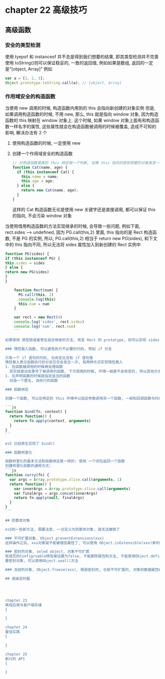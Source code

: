 # chapter 22 高级技巧

## 高级函数

### 安全的类型检测

使用 tyepof 和 instanceof 并不总是得到我们想要的结果, 即其类型检测并不完善
使用 toString()则可以保证稳妥的, 一致的返回值, 例如如果是数组, 返回的一定是“[object, Array]”
例如

```js
var a = [1, 2, 3];
Object.prototype.toString.call(a); // [object, Array]
```

### 作用域安全的构造函数

当使用 new 调用的时候, 构造函数内用到的 this 会指向新创建的对象实例
但是, 如果调用构造函数的时候, 不用 new, 那么, this 就是指向 window 对象, 因为构造函数的 this 映射在 window 对象上. 这个时候, 如果 window 对象上面有和构造函数一样名字的属性, 这些属性就会在构造函数被调用的时候被覆盖, 造成不可知的影响, 解决办法有 2 个

1. 使用构造函数的时候, 一定使用 new
1. 创建一个作用域安全的构造函数

   ```js
   // 对构造函数里面的 this 绑定做一个判断, 如果 this 指向的是和想要的对象类型一致的对象, 则正常使用, 否则, 使用 new 关键字
   function Cat(name, age) {
     if (this instanceof Cat) {
       this.name = name;
       this.age = age;
     } else {
       return new Cat(name, age);
     }
   }
   ```

   这样的 Cat 构造函数无论是使用 new 关键字还是直接调用, 都可以保证 this 的指向, 不会污染 window 对象

当使用借用构造函数的方法实现继承的时候, 会导致一些问题, 例如下面, rect.sides --> undefined, 因为 PG.call(this,2) 里面, this 指向的是 Rect 构造函数, 不是 PG 的实例, 所以, PG.call(this,2) 相当于 return new PG(sides), 和下文中的 this 指向不同, 所以无法将 sides 属性加入到新创建的 Rect 实例中

````js
function PG(sides) {
if (this instanceof PG) {
this.sides = sides
} else {
return new PG(sides)
}
}

    function Rect(num) {
      PG.call(this, 2)
      console.log(this)
      this.num = num
    }

    var rect = new Rect(4)
    console.log('sides', rect.sides)
    console.log('num', rect.num)
    ```

如果使用 原型链或者寄生组合继承的方法, 改变 Rect 的 prototype, 则可以实现 sides 属性的正常赋值

### 惰性载入函数, 可以避免执行不必要的代码, 例如 if 分支

只有一个 if 语句的代码, 也肯定比没有 if 语句慢
惰性载入表示函数执行的分支仅仅会发生一次, 有两种方式实现惰性载入
1. 在函数被调用的时候再处理函数
  其实就是动态重写了被调用的函数, 下次调用的时候, 环境一般是不会改变的, 所以其他分支也是没用了
1. 在声明函数的时候就指定适当的函数
  创造一个匿名, 自执行的函数

### 函数绑定

创建一个函数, 可以在特定的 this 环境中以指定参数调用另一个函数, 一般和回调函数与时间处理程序一起使用

```js
function bind(fn, context) {
  return function() {
    return fn.apply(context, arguments)
  }
}
```

es5 已经原生实现了 bind()

### 函数柯里化

函数柯里化的基本方法和函数绑定是一样的: 使用 一个闭包返回一个函数
创建柯里化函数的通用方式:
```js
function curry(fn) {
  var args = Array.prototype.slice.call(arguments, 1)
  return function() {
    var innerArgs = Array.prototype.slice.call(arguments)
    var finalArgs = args.concat(innerArgs)
    return fn.apply(null, finalArgs)
  }
}
```

## 防篡改对象

es5的一些新方法, 需要注意, 一旦定义为防篡改对象, 就无法撤销了

### 不可扩展对象, Object.preventExtensions(xxx)
这样操作之后, xxx对象就不能被增加属性了, 可以使用 Object.isExtensible(xxx)来判断

### 密封的对象, seled object, 对象不可扩展
有成员的Configruable特性被设置为false, 不能删除属性和方法, 不能使用Object.defineProperty()把数据属性修改为访问器属性, 但是属性值可以修改.
要密封对象, 可以使用Object.seal()方法

### 冻结的对象, Object.freeze(xxx), 既是密封的, 也是不可扩展的, 对象的数据属性Writable特性会设置为false, 如果有定义set函数, 访问器属性仍然是可写的.

## 高级定时器




chapter 23
离线应用与客户端存储
{

}

chapter 24
最佳实践
{

}

chapter 25
新兴的 API
{

}
````
